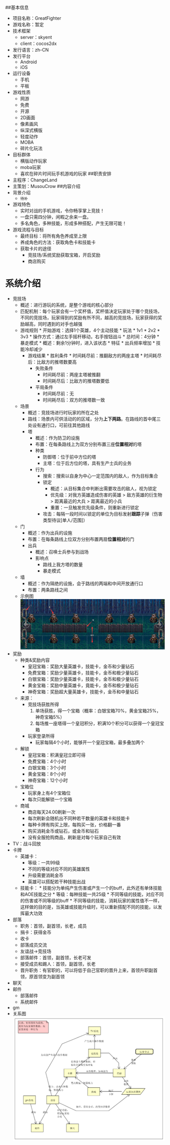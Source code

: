 ##基本信息
* 项目名称：GreatFighter
* 游戏名称：暂定
* 技术框架
	* server：skyent
	* client：cocos2dx
* 发行语言：zh-CN
* 发行平台
	* Android
	* iOS
* 运行设备
	* 手机
	* 平板
* 游戏性质
	* 网游
	* 免费
	* 开源
	* 2D画面
	* 像素画风
	* 纵深式横版
	* 轻度动作
	* MOBA
	* 碎片化玩法
* 目标群体
	* 横版动作玩家
	* moba玩家
	* 喜欢在碎片时间玩手机游戏的玩家
##职责安排
* 主程序：ChangeLand
* 主策划：MusouCrow
##内容介绍
* 背景介绍
 	* `待补`  
 * 游戏特色
	 * 实时对战的手机游戏，令你畅享掌上竞技！
	 * 一盘只需四分钟，闲暇之余来一盘。
	 * 多名角色，多种技能，形成多种搭配，产生无限可能！
* 游戏流程与目标
	* 最终目标：将所有角色养成至上限
	* 养成角色的方法：获取角色卡和技能卡
	* 获取卡片的途径
		* 竞技场/系统奖励获取宝箱，开启奖励
		* 商店购买
# 系统介绍
* 竞技场
	* 概述：进行游玩的系统，是整个游戏的核心部分
	* 匹配机制：每个玩家会有一个奖杯值，奖杯值决定玩家处于哪个竞技场，不同的竞技场，玩家得到的奖励有所不同，越高的竞技场，玩家获得的奖励越高，同时遇到的对手也越强
	* 游戏规则
	    	* 开始游戏：选择1个英雄，4个主动技能
	    	* 玩法
	    		* 1v1
	    		* 2v2
	    		* 3v3
	    	* 操作方式：通过左手摇杆移动，右手按钮战斗
	    	* 总时间：4分钟
	    	* 暴走模式
		    	* 概述：剩余1分钟时，进入该状态
		    	* 特征
			    	* 出兵频率增加
			    	* 技能冷却减少
		* 游戏结果
		    	* 胜利条件
			    	* 时间耗尽前：推翻敌方的两座主塔
			    	* 时间耗尽后：比敌方的推塔数要高
			* 失败条件
				* 时间耗尽前：两座主塔被推翻
				* 时间耗尽后：比敌方的推塔数要低
			* 平局条件
				* 时间耗尽前：无
				* 时间耗尽后：双方的推塔数一致
    * 场景
    	* 概述：竞技场进行时玩家的所在之处
    	* 路线：场景内可供活动的的区域，分为**上下两路**。在路线的首中尾三处设有通行口，可前往其他路线
    	* 塔
	    	* 概述：作为防卫的设施
    		* 布置：在每条路线上为双方分别布置三座**位置相对**的塔
	    	* 种类
		    	* 防御塔：位于前中方位的塔
		    	* 主塔：位于后方位的塔，具有生产士兵的业务
	    	* 行为
	    		* 搜索：搜索以自身为中心一定范围内的敌人，作为目标集合
	    		* 锁定
	    			* 概述：从目标集合中判断出需要攻击的敌人，视为锁定
	    			* 优先级：对我方英雄造成伤害的英雄 > 敌方英雄的衍生物 > 距离最近的大兵 > 距离最近的小兵
	    			* 重置：一旦触发优先级条件，则重新进行锁定
	    		* 攻击：每隔一段时间以锁定的单位为目标发射**跟踪**子弹（伤害类型待议[单人/范围]）
  	* 门
	  	* 概述：作为出兵的设施
	  	* 布置：在每条路线上位双方分别布置两扇**位置相对**的门
	  	* 出兵
		  	* 概述：召唤士兵参与到战场
		  	* 影响点
			  	* 路线上我方塔的数量
			  	* 暴走模式
	* 墙
		* 概述：作为隔绝的设施，会于路线的两端和中间开放通行口
		* 布置：两条路线之间
	* 示例图 ![image](https://raw.githubusercontent.com/Manistein/Photos/master/IndenpentProject/GreatFighter/SketchMap.png)
* 奖励
	* 种类&奖励内容
		* 皇冠宝箱：奖励大量英雄卡，技能卡，金币和少量钻石
		* 免费宝箱：奖励少量英雄卡，技能卡，金币和极少量钻石
		* 白银宝箱：奖励少量英雄卡，技能卡，金币和极少量钻石
		* 黄金宝箱：奖励中量英雄卡，竟能卡，金币和极少量钻石
		* 神奇宝箱：奖励超大量英雄卡，技能卡，金币和中量钻石
	* 来源：
		* 竞技场获胜所得
			1. 单场获胜，得一个宝箱（概率：白银宝箱70%，黄金宝箱25%，神奇宝箱5%）
			2. 每场推一座塔得一个皇冠积分，积满10个积分可以获得一个皇冠宝箱
		* 玩家登录所得
		    * 玩家每隔4个小时，能够开一个皇冠宝箱，最多叠加两个
	* 解锁
		* 皇冠宝箱：积满皇冠立即可得
		* 免费宝箱：4个小时
		* 白银宝箱：3个小时
		* 黄金宝箱：8个小时
		* 神奇宝箱：12个小时
	* 宝箱位
		* 玩家身上有4个宝箱位
		* 每次只能解锁一个宝箱
	* 商城
		* 商店每天24.00刷新一次
		* 每次刷新会随机出不同种若干数量的英雄卡和技能卡
		* 每种卡牌有购买上限，每购买一张，价格翻一番
		* 购买消耗金币或钻石，或金币和钻石
		* 没有全服抢购商品，刷新是对每个玩家自己有效
* TV：战斗回放
* 卡牌
	* 英雄卡：
		* 等级：一共99级
		* 不同的等级对应不同的英雄属性
		* 升级需要消耗金币
		* 英雄可以搭配若干种技能出战
	* 技能卡：
	        * 技能分为单纯产生伤害或产生一个的buff，此外还有单体技能和AOE技能之分
	        * 等级：每种技能一共25级
	        * 不同等级的技能，对应不同的伤害或不同等级的buff
	        * 不同等级的技能，消耗玩家的属性值不一样，这样做的目的是，当英雄或技能升级时，可以重新搭配不同的技能，以发挥最大功效
* 部落
	* 职务：首领，副首领，长老，成员
	* 捐卡：获得金币
	* 收卡
	* 部落成员交流
	* 友谊战->竞技场
	* 部落邮件：首领，副首领，长老可发
	* 接受成员和踢人：首领，副首领，长老
	* 晋升职务：有官职的，可以将低于自己官职的晋升上来，首领升职副首领，原首领变为副首领
* 聊天
* 邮件
	* 部落邮件
	* 系统邮件
* gm
* 关系图
![image](https://raw.githubusercontent.com/Manistein/Photos/master/IndenpentProject/GreatFighter/SystemRelationShip.png)